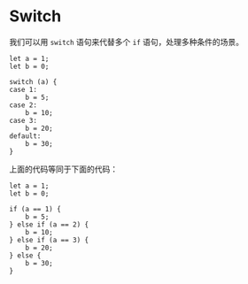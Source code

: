 # Switch

我们可以用 `switch` 语句来代替多个 `if` 语句，处理多种条件的场景。

```nvs
let a = 1;
let b = 0;

switch (a) {
case 1:
    b = 5;
case 2:
    b = 10;
case 3:
    b = 20;
default:
    b = 30;
}
```

上面的代码等同于下面的代码：

```nvs
let a = 1;
let b = 0;

if (a == 1) {
    b = 5;
} else if (a == 2) {
    b = 10;
} else if (a == 3) {
    b = 20;
} else {
    b = 30;
}
```

[if]: ./if.md
